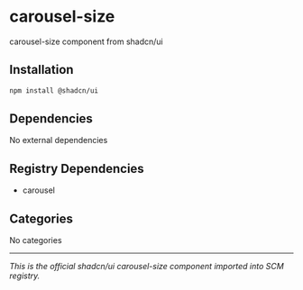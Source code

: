 # carousel-size

carousel-size component from shadcn/ui

## Installation

```bash
npm install @shadcn/ui
```

## Dependencies

No external dependencies

## Registry Dependencies

- carousel

## Categories

No categories

---

*This is the official shadcn/ui carousel-size component imported into SCM registry.*

